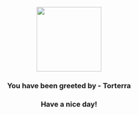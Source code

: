 <p align="center">
            <img src="https://raw.githubusercontent.com/PokeAPI/sprites/master/sprites/pokemon/389.png" width="150" height="150">
          </p>
          <h3 align="center">You have been greeted by - <b>Torterra</b></h3>
          <h3 align="center">Have a nice day!</h3>
        